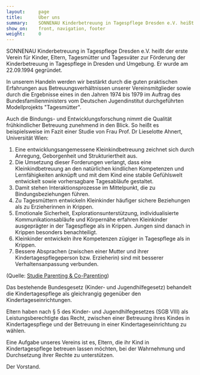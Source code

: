 ```yaml
---
layout:     page
title:      Über uns
summary:    SONNENAU Kinderbetreuung in Tagespflege Dresden e.V. heißt der erste Verein für Kinder, Eltern und Tagesmütter zur Förderung der Kinderbetreuung in Tagespflege in Dresden und Umgebung. Er wurde am 22.09.1994 gegründet.
show_on:    front, navigation, footer
weight:     0
---
```


SONNENAU Kinderbetreuung in Tagespflege Dresden e.V. heißt der erste Verein für Kinder, Eltern, Tagesmütter und Tagesväter zur Förderung der Kinderbetreuung in Tagespflege in Dresden und Umgebung. Er wurde am 22.09.1994 gegründet.

In unserem Handeln werden wir bestärkt durch die guten praktischen Erfahrungen aus Betreuungsverhältnissen unserer Vereinsmitglieder sowie durch die Ergebnisse eines in den Jahren 1974 bis 1979 im Auftrag des Bundesfamilienministers vom Deutschen Jugendinstitut durchgeführten Modellprojekts "Tagesmütter".

Auch die Bindungs- und Entwicklungsforschung nimmt die Qualität frühkindlicher Betreuung zunehmend in den Blick. So heißt es beispielsweise im Fazit einer Studie von Frau Prof. Dr Lieselotte Ahnert, Universität Wien:

1. Eine entwicklungsangemessene Kleinkindbetreuung zeichnet sich durch Anregung, Geborgenheit und Strukturiertheit aus.
2. Die Umsetzung dieser Forderungen verlangt, dass eine Kleinkindbetreuung an den natürlichen kindlichen Kompetenzen und Lernfähigkeiten anknüpft und mit dem Kind eine stabile Gefühlswelt entwickelt sowie vorhersagbare Tagesabläufe gestaltet.
3. Damit stehen Interaktionsprozesse im Mittelpunkt, die zu Bindungsbeziehungen führen.
4. Zu Tagesmüttern entwickeln Kleinkinder häufiger sichere Beziehungen als zu Erzieherinnen in Krippen.
5. Emotionale Sicherheit, Explorationsunterstützung, individualisierte Kommunikationsabläufe und Körpernähe erfahren Kleinkinder ausgeprägter in der Tagespflege als in Krippen. Jungen sind danach in Krippen besonders benachteiligt.
6. Kleinkinder entwickeln ihre Kompetenzen zügiger in Tagespflege als in Krippen.
7. Bessere Absprachen (zwischen einer Mutter und ihrer Kindertagespflegeperson bzw. Erzieherin) sind mit besserer Verhaltensanpassung verbunden.

(Quelle: [Studie Parenting & Co-Parenting](http://www.hilfswerk.at/cms/download/b7ctl/N%C3%96-Tagespflege.pdf))

Das bestehende Bundesgesetz (Kinder- und Jugendhilfegesetz) behandelt die Kindertagespflege als gleichrangig gegenüber den Kindertageseinrichtungen.

Eltern haben nach § 5 des Kinder- und Jugendhilfegesetzes (SGB VIII) als Leistungsberechtigte das Recht, zwischen einer Betreuung ihres Kindes in Kindertagespflege und der Betreuung in einer Kindertageseinrichtung zu wählen.

Eine Aufgabe unseres Vereins ist es, Eltern, die ihr Kind in Kindertagespflege betreuen lassen möchten, bei der Wahrnehmung und Durchsetzung ihrer Rechte zu unterstützen.

Der Vorstand.
